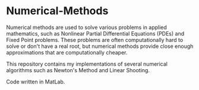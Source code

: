# Numerical-Methods

Numerical methods are used to solve various problems in applied mathematics, such as Nonlinear Partial Differential Equations (PDEs) and Fixed Point problems. These problems are often computationally hard to solve or don't have a real root, but numerical methods provide close enough approximations that are computationally cheaper.

This repository contains my implementations of several numerical algorithms such as Newton's Method and Linear Shooting. 

Code written in MatLab.
